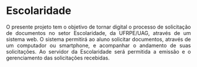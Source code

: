 # Escolaridade
<p align="justify">
O presente projeto tem o objetivo de tornar digital o processo de solicitação de documentos no setor Escolaridade, da UFRPE/UAG, através de um sistema web. O sistema permitirá ao aluno solicitar documentos, através de um computador ou smartphone, e acompanhar o andamento de suas solicitações. Ao servidor da Escolaridade será permitida a emissão e o gerenciamento das solicitações recebidas.
</p>
